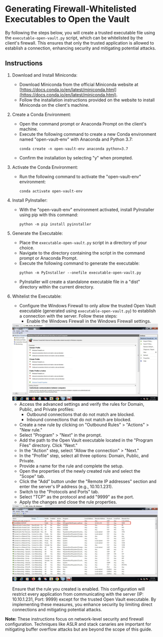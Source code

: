 # Generating Firewall-Whitelisted Executables to Open the Vault

By following the steps below, you will create a trusted executable file using the `executable-open-vault.py` script, which can be whitelisted by the client's firewall. This ensures that only the trusted application is allowed to establish a connection, enhancing security and mitigating potential attacks.

## Instructions

1. Download and Install Miniconda:
   - Download Miniconda from the official Miniconda website at [https://docs.conda.io/en/latest/miniconda.html](https://docs.conda.io/en/latest/miniconda.html).
   - Follow the installation instructions provided on the website to install Miniconda on the client's machine.

2. Create a Conda Environment:
   - Open the command prompt or Anaconda Prompt on the client's machine.
   - Execute the following command to create a new Conda environment named "open-vault-env" with Anaconda and Python 3.7:
     ```
     conda create -n open-vault-env anaconda python=3.7
     ```
   - Confirm the installation by selecting "y" when prompted.

3. Activate the Conda Environment:
   - Run the following command to activate the "open-vault-env" environment:
     ```
     conda activate open-vault-env
     ```

4. Install PyInstaller:
   - With the "open-vault-env" environment activated, install PyInstaller using pip with this command:
     ```
     python -m pip install pyinstaller
     ```

5. Generate the Executable:
   - Place the `executable-open-vault.py` script in a directory of your choice.
   - Navigate to the directory containing the script in the command prompt or Anaconda Prompt.
   - Execute the following command to generate the executable:
     ```
     python -m PyInstaller --onefile executable-open-vault.py
     ```
   - PyInstaller will create a standalone executable file in a "dist" directory within the current directory.

6. Whitelist the Executable:
   - Configure the Windows Firewall to only allow the trusted Open Vault executable (generated using `executable-open-vault.py`) to establish a connection with the server. Follow these steps:
     - Enable the Windows Firewall in the Windows Firewall settings.

   <div align="center">
      <img src="https://github.com/BenIlies/CS394X/raw/main/KGL-win/Mitigations/firewall-enabling.PNG" alt="Enabling firewall">
   </div>

   - Access the advanced settings and verify the rules for Domain, Public, and Private profiles:
      - Outbound connections that do not match are blocked.
      - Inbound connections that do not match are blocked.
   - Create a new rule by clicking on "Outbound Rules" > "Actions" > "New rule."
   - Select "Program" > "Next" in the prompt.
   - Add the path to the Open Vault executable located in the "Program Files" directory. Click "Next."
   - In the "Action" step, select "Allow the connection" > "Next."
   - In the "Profile" step, select all three options: Domain, Public, and Private.
   - Provide a name for the rule and complete the setup.
   - Open the properties of the newly created rule and select the "Scope" tab.
   - Click the "Add" button under the "Remote IP addresses" section and enter the server's IP address (e.g., 10.10.1.231).
   - Switch to the "Protocols and Ports" tab.
   - Select "TCP" as the protocol and add "9999" as the port.
   - Apply the changes and close the rule properties.

   <div align="center">
      <img src="https://github.com/BenIlies/CS394X/raw/main/KGL-win/Mitigations/executable-whitelisted.PNG" alt="Executable whitelisted">
   </div>

   Ensure that the rule you created is enabled. This configuration will restrict every application from communicating with the server (IP: 10.10.1.231, Port: 9999) except for the trusted Open Vault executable. By implementing these measures, you enhance security by limiting direct connections and mitigating potential attacks.

**Note:** These instructions focus on network-level security and firewall configuration. Techniques like ASLR and stack canaries are important for mitigating buffer overflow attacks but are beyond the scope of this guide.